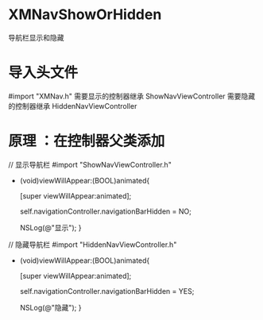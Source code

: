 # XMNavShowOrHidden
导航栏显示和隐藏

# 导入头文件
#import "XMNav.h"
需要显示的控制器继承 ShowNavViewController
需要隐藏的控制器继承 HiddenNavViewController

# 原理 ：在控制器父类添加
// 显示导航栏
#import "ShowNavViewController.h"

- (void)viewWillAppear:(BOOL)animated{
    
    [super viewWillAppear:animated];
    
    self.navigationController.navigationBarHidden = NO;
    
    
    NSLog(@"显示");
}

// 隐藏导航栏
#import "HiddenNavViewController.h"

- (void)viewWillAppear:(BOOL)animated{
    
    [super viewWillAppear:animated];
    
    self.navigationController.navigationBarHidden = YES;
    
    NSLog(@"隐藏");
}


